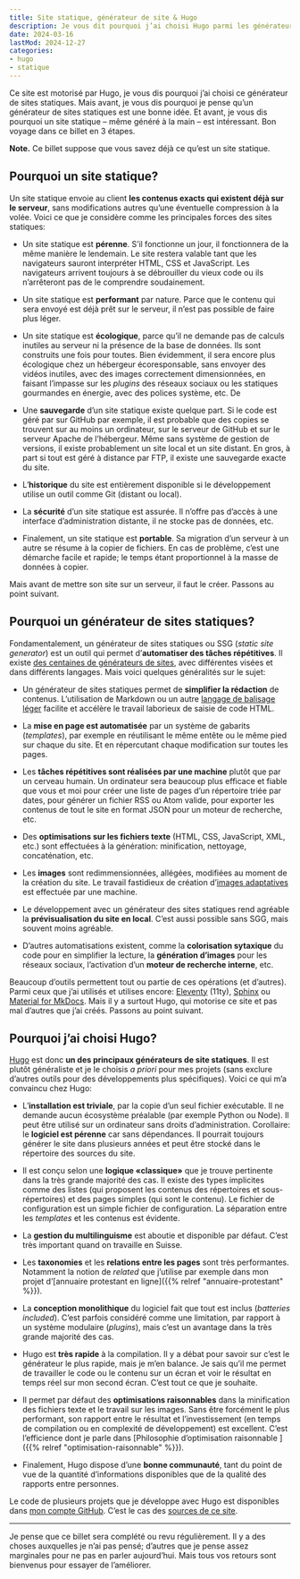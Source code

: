 ```yaml
---
title: Site statique, générateur de site & Hugo
description: Je vous dit pourquoi j’ai choisi Hugo parmi les générateurs de sites statiques. Mais aussi pourquoi les sites statiques sont pertinents aujourd’hui encore.
date: 2024-03-16
lastMod: 2024-12-27
categories:
- hugo
- statique
---
```


Ce site est motorisé par Hugo, je vous dis pourquoi j’ai choisi ce générateur de sites statiques. Mais avant, je vous dis pourquoi je pense qu’un générateur de sites statiques est une bonne idée. Et avant, je vous dis pourquoi un site statique – même généré à la main – est intéressant. Bon voyage dans ce billet en 3 étapes.

**Note.** Ce billet suppose que vous savez déjà ce qu’est un site statique.

## Pourquoi un site statique?

Un site statique envoie au client **les contenus exacts qui existent déjà sur le serveur**, sans modifications autres qu’une éventuelle compression à la volée. Voici ce que je considère comme les principales forces des sites statiques:

- Un site statique est **pérenne**. S’il fonctionne un jour, il fonctionnera de la même manière le lendemain. Le site restera valable tant que les navigateurs sauront interpréter HTML, CSS et JavaScript. Les navigateurs arrivent toujours à se débrouiller du vieux code ou ils n’arrêteront pas de le comprendre soudainement.

- Un site statique est **performant** par nature. Parce que le contenu qui sera envoyé est déjà prêt sur le serveur, il n’est pas possible de faire plus léger.

- Un site statique est **écologique**, parce qu’il ne demande pas de calculs inutiles au serveur ni la présence de la base de données. Ils sont construits une fois pour toutes. Bien évidemment, il sera encore plus écologique chez un hébergeur écoresponsable, sans envoyer des vidéos inutiles, avec des images correctement dimensionnées, en faisant l’impasse sur les *plugins* des réseaux sociaux ou les statiques gourmandes en énergie, avec des polices système, etc. De

- Une **sauvegarde** d’un site statique existe quelque part. Si le code est géré par sur GitHub par exemple, il est probable que des copies se trouvent sur au moins un ordinateur, sur le serveur de GitHub et sur le serveur Apache de l’hébergeur. Même sans système de gestion de versions, il existe probablement un site local et un site distant. En gros, à part si tout est géré à distance par FTP, il existe une sauvegarde exacte du site.

- L’**historique** du site est entièrement disponible si le développement utilise un outil comme Git (distant ou local).

- La **sécurité** d’un site statique est assurée. Il n’offre pas d’accès à une interface d’administration distante, il ne stocke pas de données, etc.

- Finalement, un site statique est **portable**. 
Sa migration d’un serveur à un autre se résume à la copier de fichiers. 
En cas de problème, c’est une démarche facile et rapide; le temps étant proportionnel à la masse de données à copier.

Mais avant de mettre son site sur un serveur, il faut le créer. Passons au point suivant.

## Pourquoi un générateur de sites statiques?

Fondamentalement, un générateur de sites statiques ou SSG (*static site generator*) est un outil qui permet d’**automatiser des tâches répétitives**. Il existe [des centaines de générateurs de sites](https://jamstack.org/generators/), avec différentes visées et dans différents langages. Mais voici quelques généralités sur le sujet:

- Un générateur de sites statiques permet de **simplifier la rédaction** de contenus. L’utilisation de Markdown ou un autre [langage de balisage léger](https://fr.wikipedia.org/wiki/Langage_de_balisage_l%C3%A9ger) facilite et accélère le travail laborieux de saisie de code HTML.

- La **mise en page est automatisée** par un système de gabarits (*templates*), par exemple en réutilisant le même entête ou le même pied sur chaque du site. Et en répercutant chaque modification sur toutes les pages.

- Les **tâches répétitives sont réalisées par une machine** plutôt que par un cerveau humain. Un ordinateur sera beaucoup plus efficace et fiable que vous et moi pour créer une liste de pages d’un répertoire triée par dates, pour générer un fichier RSS ou Atom valide, pour exporter les contenus de tout le site en format JSON pour un moteur de recherche, etc.

- Des **optimisations sur les fichiers texte** (HTML, CSS, JavaScript, XML, etc.) sont effectuées à la génération: minification, nettoyage, concaténation, etc.

- Les **images** sont redimmensionnées, allégées, modifiées au moment de la création du site. Le travail fastidieux de création d’[images adaptatives](https://developer.mozilla.org/fr/docs/Learn/HTML/Multimedia_and_embedding/Responsive_images) est effectuée par une machine.

- Le développement avec un générateur des sites statiques rend agréable la **prévisualisation du site en local**. C’est aussi possible sans SGG, mais souvent moins agréable.

- D’autres automatisations existent, comme la **colorisation sytaxique** du code pour en simplifier la lecture, la **génération d’images** pour les réseaux sociaux, l’activation d’un **moteur de recherche interne**, etc.

Beaucoup d’outils permettent tout ou partie de ces opérations (et d’autres). Parmi ceux que j’ai utilisés et utilises encore: [Eleventy](https://www.11ty.dev/) (11ty), [Sphinx](https://www.sphinx-doc.org/en/master/) ou [Material for MkDocs](https://squidfunk.github.io/mkdocs-material/). Mais il y a surtout Hugo, qui motorise ce site et pas mal d’autres que j’ai créés. Passons au point suivant.

## Pourquoi j’ai choisi Hugo?

[Hugo](https://gohugo.io/) est donc **un des principaux générateurs de site statiques**. Il est plutôt généraliste et je le choisis *a priori* pour mes projets (sans exclure d’autres outils pour des développements plus spécifiques). Voici ce qui m’a convaincu chez Hugo:

- L’**installation est triviale**, par la copie d’un seul fichier exécutable. Il ne demande aucun écosystème préalable (par exemple Python ou Node). Il peut être utilisé sur un ordinateur sans droits d’administration. Corollaire: le **logiciel est pérenne** car sans dépendances. Il pourrait toujours générer le site dans plusieurs années et peut être stocké dans le répertoire des sources du site.

- Il est conçu selon une **logique «classique»** que je trouve pertinente dans la très grande majorité des cas. Il existe des types implicites comme des listes (qui proposent les contenus des répertoires et sous-répertoires) et des pages simples (qui sont le contenu). Le fichier de configuration est un simple fichier de configuration. La séparation entre les *templates* et les contenus est évidente.

- La **gestion du multilinguisme** est aboutie et disponible par défaut. C’est très important quand on travaille en Suisse.

- Les **taxonomies** et les **relations entre les pages** sont très performantes. Notamment la notion de *related* que j’utilise par exemple dans mon projet d’[annuaire protestant en ligne]({{% relref "annuaire-protestant" %}}).

- La **conception monolithique** du logiciel fait que tout est inclus (*batteries included*). C’est parfois considéré comme une limitation, par rapport à un système modulaire (*plugins*), mais c’est un avantage dans la très grande majorité des cas.

- Hugo est **très rapide** à la compilation. Il y a débat pour savoir sur c’est le générateur le plus rapide, mais je m’en balance. Je sais qu’il me permet de travailler le code ou le contenu sur un écran et voir le résultat en temps réel sur mon second écran. C’est tout ce que je souhaite.

- Il permet par défaut des **optimisations raisonnables** dans la minification des fichiers texte et le travail sur les images. Sans être forcément le plus performant, son rapport entre le résultat et l’investissement (en temps de compilation ou en complexité de développement) est excellent. C’est l’efficience dont je parle dans [Philosophie d’optimisation raisonnable
]({{% relref "optimisation-raisonnable" %}}).

- Finalement, Hugo dispose d’une **bonne communauté**, tant du point de vue de la quantité d’informations disponibles que de la qualité des rapports entre personnes.

Le code de plusieurs projets que je développe avec Hugo est disponibles dans [mon compte GitHub](https://github.com/nfriedli/). C’est le cas des [sources de ce site](https://github.com/nfriedli/).

----

Je pense que ce billet sera complété ou revu régulièrement. Il y a des choses auxquelles je n’ai pas pensé; d’autres que je pense assez marginales pour ne pas en parler aujourd’hui. Mais tous vos retours sont bienvenus pour essayer de l’améliorer.
